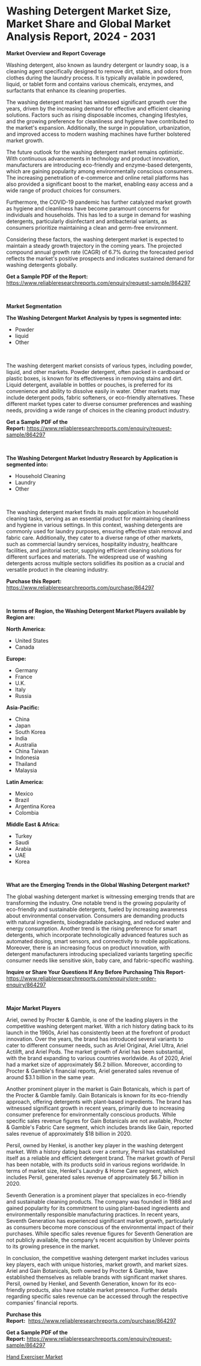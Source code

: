 <p><h1>Washing Detergent Market Size, Market Share and Global Market Analysis Report, 2024 - 2031</h1></p><p><strong>Market Overview and Report Coverage</strong></p>
<p><p>Washing detergent, also known as laundry detergent or laundry soap, is a cleaning agent specifically designed to remove dirt, stains, and odors from clothes during the laundry process. It is typically available in powdered, liquid, or tablet form and contains various chemicals, enzymes, and surfactants that enhance its cleaning properties.</p><p>The washing detergent market has witnessed significant growth over the years, driven by the increasing demand for effective and efficient cleaning solutions. Factors such as rising disposable incomes, changing lifestyles, and the growing preference for cleanliness and hygiene have contributed to the market's expansion. Additionally, the surge in population, urbanization, and improved access to modern washing machines have further bolstered market growth.</p><p>The future outlook for the washing detergent market remains optimistic. With continuous advancements in technology and product innovation, manufacturers are introducing eco-friendly and enzyme-based detergents, which are gaining popularity among environmentally conscious consumers. The increasing penetration of e-commerce and online retail platforms has also provided a significant boost to the market, enabling easy access and a wide range of product choices for consumers.</p><p>Furthermore, the COVID-19 pandemic has further catalyzed market growth as hygiene and cleanliness have become paramount concerns for individuals and households. This has led to a surge in demand for washing detergents, particularly disinfectant and antibacterial variants, as consumers prioritize maintaining a clean and germ-free environment.</p><p>Considering these factors, the washing detergent market is expected to maintain a steady growth trajectory in the coming years. The projected compound annual growth rate (CAGR) of 6.7% during the forecasted period reflects the market's positive prospects and indicates sustained demand for washing detergents globally.</p></p>
<p><strong>Get a Sample PDF of the Report:</strong> <a href="https://www.reliableresearchreports.com/enquiry/request-sample/864297">https://www.reliableresearchreports.com/enquiry/request-sample/864297</a></p>
<p>&nbsp;</p>
<p><strong>Market Segmentation</strong></p>
<p><strong>The Washing Detergent Market Analysis by types is segmented into:</strong></p>
<p><ul><li>Powder</li><li>liquid</li><li>Other</li></ul></p>
<p>&nbsp;</p>
<p><p>The washing detergent market consists of various types, including powder, liquid, and other markets. Powder detergent, often packed in cardboard or plastic boxes, is known for its effectiveness in removing stains and dirt. Liquid detergent, available in bottles or pouches, is preferred for its convenience and ability to dissolve easily in water. Other markets may include detergent pods, fabric softeners, or eco-friendly alternatives. These different market types cater to diverse consumer preferences and washing needs, providing a wide range of choices in the cleaning product industry.</p></p>
<p><strong>Get a Sample PDF of the Report:</strong>&nbsp;<a href="https://www.reliableresearchreports.com/enquiry/request-sample/864297">https://www.reliableresearchreports.com/enquiry/request-sample/864297</a></p>
<p>&nbsp;</p>
<p><strong>The Washing Detergent Market Industry Research by Application is segmented into:</strong></p>
<p><ul><li>Household Cleaning</li><li>Laundry</li><li>Other</li></ul></p>
<p>&nbsp;</p>
<p><p>The washing detergent market finds its main application in household cleaning tasks, serving as an essential product for maintaining cleanliness and hygiene in various settings. In this context, washing detergents are commonly used for laundry purposes, ensuring effective stain removal and fabric care. Additionally, they cater to a diverse range of other markets, such as commercial laundry services, hospitality industry, healthcare facilities, and janitorial sector, supplying efficient cleaning solutions for different surfaces and materials. The widespread use of washing detergents across multiple sectors solidifies its position as a crucial and versatile product in the cleaning industry.</p></p>
<p><strong>Purchase this Report:</strong>&nbsp; <a href="https://www.reliableresearchreports.com/purchase/864297">https://www.reliableresearchreports.com/purchase/864297</a></p>
<p>&nbsp;</p>
<p><strong>In terms of Region, the Washing Detergent Market Players available by Region are:</strong></p>
<p>
    <p> <strong> North America: </strong>
        <ul>
            <li>United States</li>
            <li>Canada</li>
        </ul>
        </p> 
    <p> <strong> Europe: </strong>
        <ul>
            <li>Germany</li>
            <li>France</li>
            <li>U.K.</li>
            <li>Italy</li>
            <li>Russia</li>
        </ul>
        </p> 
    <p> <strong> Asia-Pacific: </strong>
        <ul>
            <li>China</li>
            <li>Japan</li>
            <li>South Korea</li>
            <li>India</li>
            <li>Australia</li>
            <li>China Taiwan</li>
            <li>Indonesia</li>
            <li>Thailand</li>
            <li>Malaysia</li>
        </ul>
        </p> 
    <p> <strong> Latin America: </strong>
        <ul>
            <li>Mexico</li>
            <li>Brazil</li>
            <li>Argentina Korea</li>
            <li>Colombia</li>
        </ul>
        </p> 
    <p> <strong> Middle East & Africa: </strong>
        <ul>
            <li>Turkey</li>
            <li>Saudi</li>
            <li>Arabia</li>
            <li>UAE</li>
            <li>Korea</li>
        </ul>
    </p>
    </p>
<p>&nbsp;</p>
<p><strong>What are the Emerging Trends in the Global Washing Detergent market?</strong></p>
<p><p>The global washing detergent market is witnessing emerging trends that are transforming the industry. One notable trend is the growing popularity of eco-friendly and sustainable detergents, fueled by increasing awareness about environmental conservation. Consumers are demanding products with natural ingredients, biodegradable packaging, and reduced water and energy consumption. Another trend is the rising preference for smart detergents, which incorporate technologically advanced features such as automated dosing, smart sensors, and connectivity to mobile applications. Moreover, there is an increasing focus on product innovation, with detergent manufacturers introducing specialized variants targeting specific consumer needs like sensitive skin, baby care, and fabric-specific washing.</p></p>
<p><strong>Inquire or Share Your Questions If Any Before Purchasing This Report</strong>- <a href="https://www.reliableresearchreports.com/enquiry/pre-order-enquiry/864297">https://www.reliableresearchreports.com/enquiry/pre-order-enquiry/864297</a></p>
<p>&nbsp;</p>
<p><strong>Major Market Players</strong></p>
<p><p>Ariel, owned by Procter & Gamble, is one of the leading players in the competitive washing detergent market. With a rich history dating back to its launch in the 1960s, Ariel has consistently been at the forefront of product innovation. Over the years, the brand has introduced several variants to cater to different consumer needs, such as Ariel Original, Ariel Ultra, Ariel Actilift, and Ariel Pods. The market growth of Ariel has been substantial, with the brand expanding to various countries worldwide. As of 2020, Ariel had a market size of approximately $6.2 billion. Moreover, according to Procter & Gamble's financial reports, Ariel generated sales revenue of around $3.1 billion in the same year.</p><p>Another prominent player in the market is Gain Botanicals, which is part of the Procter & Gamble family. Gain Botanicals is known for its eco-friendly approach, offering detergents with plant-based ingredients. The brand has witnessed significant growth in recent years, primarily due to increasing consumer preference for environmentally conscious products. While specific sales revenue figures for Gain Botanicals are not available, Procter & Gamble's Fabric Care segment, which includes brands like Gain, reported sales revenue of approximately $18 billion in 2020.</p><p>Persil, owned by Henkel, is another key player in the washing detergent market. With a history dating back over a century, Persil has established itself as a reliable and efficient detergent brand. The market growth of Persil has been notable, with its products sold in various regions worldwide. In terms of market size, Henkel's Laundry & Home Care segment, which includes Persil, generated sales revenue of approximately $6.7 billion in 2020.</p><p>Seventh Generation is a prominent player that specializes in eco-friendly and sustainable cleaning products. The company was founded in 1988 and gained popularity for its commitment to using plant-based ingredients and environmentally responsible manufacturing practices. In recent years, Seventh Generation has experienced significant market growth, particularly as consumers become more conscious of the environmental impact of their purchases. While specific sales revenue figures for Seventh Generation are not publicly available, the company's recent acquisition by Unilever points to its growing presence in the market.</p><p>In conclusion, the competitive washing detergent market includes various key players, each with unique histories, market growth, and market sizes. Ariel and Gain Botanicals, both owned by Procter & Gamble, have established themselves as reliable brands with significant market shares. Persil, owned by Henkel, and Seventh Generation, known for its eco-friendly products, also have notable market presence. Further details regarding specific sales revenue can be accessed through the respective companies' financial reports.</p></p>
<p><strong>Purchase this Report:</strong>&nbsp;&nbsp;<a href="https://www.reliableresearchreports.com/purchase/864297">https://www.reliableresearchreports.com/purchase/864297</a></p>
<p></p>
<p><strong>Get a Sample PDF of the Report:</strong>&nbsp;<a href="https://www.reliableresearchreports.com/enquiry/request-sample/864297">https://www.reliableresearchreports.com/enquiry/request-sample/864297</a></p>
<p><p><a href="https://github.com/nathandecarvalho/Market-Research-Report-List-1/blob/main/hand-exerciser-market.md">Hand Exerciser Market</a></p></p>